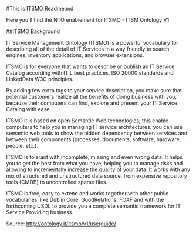 #This is ITSMO Readme.md

Here you'll find the NTO enablement for ITSMO - ITSM Ontology V1

##ITSMO Background

IT Service Management Ontology (ITSMO) is a powerful vocabulary for describing all of the detail of IT Services in a way friendly to search engines, inventory applications, and browser extensions.

ITSMO is for everyone that wants to describe or publish an IT Service Catalog according with ITIL best practices, ISO 20000 standards and LinkedData W3C principles.

By adding few extra tags to your service description, you make sure that potential customers realize all the benefits of doing business with you, because their computers can find, explore and present your IT Service Catalog with ease.

ITSMO it is based on open Semantic Web technologies; this enable computers to help you in managing IT service architectures: you can use semantic web tools to show the hidden dependency between services and between their components (processes, documents, software, hardware, people, etc.).

ITSMO is tolerant with incomplete, missing and even wrong data. It helps you to get the best from what you have, helping you to manage risks and allowing to incrementally increase the quality of your data. It works with any mix of structured and unstructured data source, from expensive repository tools (CMDB) to uncontrolled sparse files.

ITSMO is free, easy to extend and works together with other public vocabularies, like Dublin Core, GoodRelations, FOAF and with the forthcoming USDL to provide you a complete semantic framework for IT Service Providing business.

Source: http://ontology.it/itsmo/v1/userguide/
